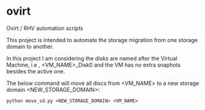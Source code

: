 # ovirt
Ovirt / RHV automation scripts

This project is intended to automate the storage migration from one storage domain to another.

In this project I am considering the disks are named after the Virtual Machine, i.e , <VM_NAME>_Disk0 and the VM has no extra snaphots besides the active one.


The below command will move all discs from <VM_NAME> to a new storage domain <NEW_STORAGE_DOMAIN>:

```
python move_sd.py <NEW_STORAGE_DOMAIN> <VM_NAME>
```
